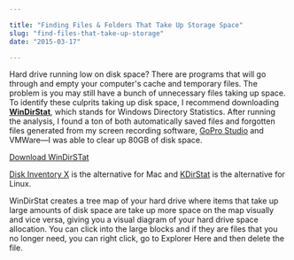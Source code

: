 ```yaml
---

title: "Finding Files & Folders That Take Up Storage Space"
slug: "find-files-that-take-up-storage"
date: "2015-03-17"

---
```


Hard drive running low on disk space? There are programs that will go through and empty your computer's cache and temporary files. The problem is you may still have a bunch of unnecessary files taking up space. To identify these culprits taking up disk space, I recommend downloading **[WinDirStat](http://windirstat.info/ "WinDirStat - Windows Directory Statistics")**, which stands for Windows Directory Statistics. After running the analysis, I found a ton of both automatically saved files and forgotten files generated from my screen recording software, [GoPro Studio](/app/gopro/ "Go Pro Videos") and VMWare—I was able to clear up 80GB of disk space.

[Download WinDirSTat](http://windirstat.info/download.html)

[Disk Inventory X](http://www.derlien.com/ "Disk Inventory X") is the alternative for Mac and [KDirStat](http://kdirstat.sourceforge.net/ "K Dir Stat") is the alternative for Linux.

WinDirStat creates a tree map of your hard drive where items that take up large amounts of disk space are take up more space on the map visually and vice versa, giving you a visual diagram of your hard drive space allocation. You can click into the large blocks and if they are files that you no longer need, you can right click, go to Explorer Here and then delete the file.